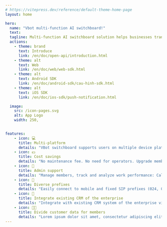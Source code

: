 ```yaml
---
# https://vitepress.dev/reference/default-theme-home-page
layout: home

hero:
  name: "Vbot multi-function AI switchboard!"
  text: 
  tagline: Multi-function AI switchboard solution helps businesses transform digitally in a comprehensive way.
  actions:
    - theme: brand
      text: Introduce
      link: /en/doc/open-api/introduction.html 
    - theme: alt
      text: Web
      link: /en/doc/web/web-sdk.html
    - theme: alt
      text: Android SDK
      link: /en/doc/android-sdk/cau-hinh-sdk.html
    - theme: alt
      text: iOS SDK
      link: /en/doc/ios-sdk/push-notification.html

  image:
    src: /icon-pages.svg
    alt: App Logo
    width: 250,
    

features:
    - icon: 💻
      title: Multi-platform
      details: "VBot switchboard supports users on multiple device platforms: Platform: Web, App (iOS, Android) Device: Smartphone, PC, Laptop, tablet, IP Phone"
    - icon: 💵
      title: Cost savings
      details: "No maintenance fee. No need for operators. Upgrade membership/package easily."
    - icon: 📝
      title: Admin support
      details: "Manage members, track and analyze work performance: Call statistics, listen to recordings, export reports. Manage calls, group conversations."
    - icon: 📲
      title: Diverse prefixes
      details: "Easily connect to mobile and fixed SIP prefixes (024, 028, 026, ...), switchboard prefixes (1800, 1900) and Voice Brandname prefixes."
    - icon: 🧩
      title: Integrate existing CRM of the enterprise
      details: "Integrate with existing CRM system of the enterprise via API."
    - icon: 👨‍💻
      title: Divide customer data for members
      details: "Lorem ipsum dolor sit amet, consectetur adipiscing elit"
---
```

